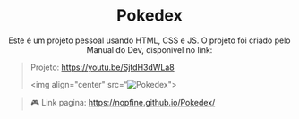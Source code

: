 <h1 align="center"> Pokedex </h1>

<p align="center">Este é um projeto pessoal usando HTML, CSS e JS. O projeto foi criado pelo Manual do Dev, disponivel no link:  </p>

> Projeto: https://youtu.be/SjtdH3dWLa8
>
> <img align="center" src=“![Pokedex](https://github.com/nOpfiNe/Pokedex/assets/104026303/5dc40fdb-9748-4928-8611-30af03e6bc00)">

> :video_game: Link pagina: https://nopfine.github.io/Pokedex/

